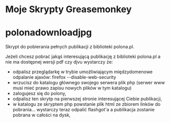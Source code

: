 Moje Skrypty Greasemonkey
======

polonadownloadjpg
====
Skrypt do pobierania pełnych publikacji z biblioteki polona.pl.

Jeżeli chcesz pobrać jakąś interesującą publikację z biblioteki polona.pl a nie ma dostępnej wersji pdf czy djvu wystarczy że:
* odpalisz przeglądarkę w trybie umożliwiającym międzydomenowe odpalanie ajaxów: firefox --disable-web-security
* wrzucisz do katalogu głównego swojego serwera plik php (serwer www musi mieć prawo zapisu nowych plików w tym katalogu)
* zalogujesz się do polony,
* odpalisz ten skrytp na pierwszej stronie interesującej Ciebie publikacji,
* w katalogu ze skryptem php powstanie plik html ze zbiorem linków do pobrania... wystarczy teraz odpalić flashgot'a a publikacja zostanie pobrana w całości na dysk,
